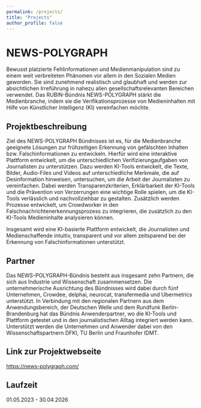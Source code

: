 ```yaml
---
permalink: /projects/
title: "Projects"
author_profile: false
---
```


# NEWS-POLYGRAPH

Bewusst platzierte Fehlinformationen und Medienmanipulation sind zu einem weit verbreiteten Phänomen vor allem in den Sozialen Medien geworden. Sie sind zunehmend realistisch und glaubhaft und werden zur absichtlichen Irreführung in nahezu allen gesellschaftsrelevanten Bereichen verwendet. Das RUBIN-Bündnis NEWS-POLYGRAPH stärkt die Medienbranche, indem sie die Verifikationsprozesse von Medieninhalten mit Hilfe von Künstlicher Intelligenz (KI) vereinfachen möchte.

## Projektbeschreibung

Ziel des NEWS-POLYGRAPH Bündnisses ist es, für die Medienbranche geeignete Lösungen zur frühzeitigen Erkennung von gefälschten Inhalten bzw. Falschinformationen zu entwickeln. Hierfür wird eine interaktive Plattform entwickelt, um die unterschiedlichen Verifizierungaufgaben von Journalisten zu unterstützen. Dazu werden KI-Tools entwickelt, die Texte, Bilder, Audio-Files und Videos auf unterschiedliche Merkmale, die auf Desinformation hinweisen, untersuchen, um die Arbeit der Journalisten zu vereinfachen. Dabei werden Transparenzkriterien, Erklärbarkeit der KI-Tools und die Prävention von Verzerrungen eine wichtige Rolle spielen, um die KI-Tools verlässlich und nachvollziehbar zu gestalten. Zusätzlich werden Prozesse entwickelt, um Crowdworker in den Falschnachrichtenerkennungsprozess zu integrieren, die zusätzlich zu den KI-Tools Medieninhalte analysieren können. 

Insgesamt wird eine KI-basierte Plattform entwickelt, die Journalisten und Medienschaffende intuitiv, transparent und vor allem zeitsparend bei der Erkennung von Falschinformationen unterstützt.

## Partner

Das NEWS-POLYGRAPH-Bündnis besteht aus insgesamt zehn Partnern, die sich aus Industrie und Wissenschaft zusammensetzen. Die unternehmerische Ausrichtung des Bündnisses wird dabei durch fünf Unternehmen, Crowdee, delphai, neurocat, transfermedia und Ubermetrics unterstützt. In Verbindung mit den regionalen Partnern aus dem Anwendungsbereich, der Deutschen Welle und dem Rundfunk Berlin-Brandenburg hat das Bündnis Anwenderpartner, wo die KI-Tools und Plattform getestet und in den journalistischen Alltag integriert werden kann. Unterstützt werden die Unternehmen und Anwender dabei von den Wissenschaftspartnern DFKI, TU Berlin und Fraunhofer IDMT.

## Link zur Projektwebseite

https://news-polygraph.com/ 

## Laufzeit

01.05.2023 - 30.04.2026
